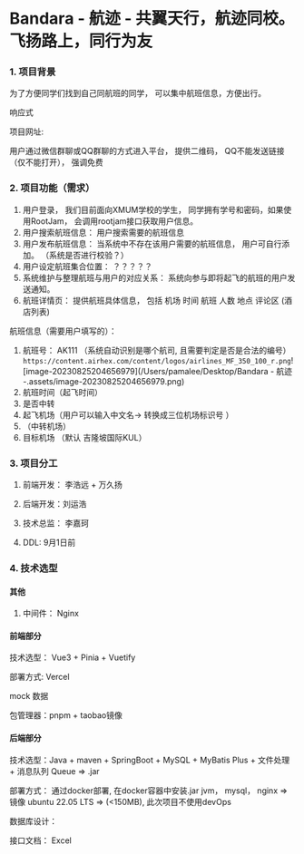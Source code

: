 # Bandara - 航迹 - 共翼天行，航迹同校。飞扬路上，同行为友



### 1. 项目背景

为了方便同学们找到自己同航班的同学， 可以集中航班信息，方便出行。	

 响应式

项目网址: 

用户通过微信群聊或QQ群聊的方式进入平台， 提供二维码， QQ不能发送链接（仅不能打开）， 强调免费

### 2. 项目功能（需求）

1. 用户登录， 我们目前面向XMUM学校的学生， 同学拥有学号和密码，如果使用RootJam， 会调用rootjam接口获取用户信息。
2. 用户搜索航班信息： 用户搜索需要的航班信息
3. 用户发布航班信息： 当系统中不存在该用户需要的航班信息， 用户可自行添加。 （系统是否进行校验？）
4. 用户设定航班集合位置： ？？？？？
5. 系统维护与整理航班与用户的对应关系： 系统向参与即将起飞的航班的用户发送通知。
6. 航班详情页： 提供航班具体信息， 包括 机场 时间 航班 人数 地点 评论区 (酒店列表)



航班信息（需要用户填写的）：

1. 航班号： AK111 （系统自动识别是哪个航司, 且需要判定是否是合法的编号）`https://content.airhex.com/content/logos/airlines_MF_350_100_r.png`![image-20230825204656979](/Users/pamalee/Desktop/Bandara - 航迹 -.assets/image-20230825204656979.png)
2. 航班时间（起飞时间）
3. 是否中转
4. 起飞机场（用户可以输入中文名-> 转换成三位机场标识号 ）
5. （中转机场）
6. 目标机场 （默认 吉隆坡国际KUL）



### 3. 项目分工

1. 前端开发： 李浩远 + 万久扬
2. 后端开发：刘运浩

3. 技术总监： 李嘉珂
4. DDL: 9月1日前



### 4. 技术选型

#### 其他

1. 中间件： Nginx

#### 前端部分

技术选型： Vue3 + Pinia + Vuetify

部署方式: Vercel

mock 数据

包管理器：pnpm + taobao镜像

####  后端部分

技术选型：Java + maven + SpringBoot + MySQL + MyBatis Plus + 文件处理 + 消息队列 Queue => .jar 

部署方式： 通过docker部署,  在docker容器中安装.jar jvm， mysql， nginx => 镜像 ubuntu 22.05 LTS => (<150MB), 此次项目不使用devOps

数据库设计：

接口文档： Excel
